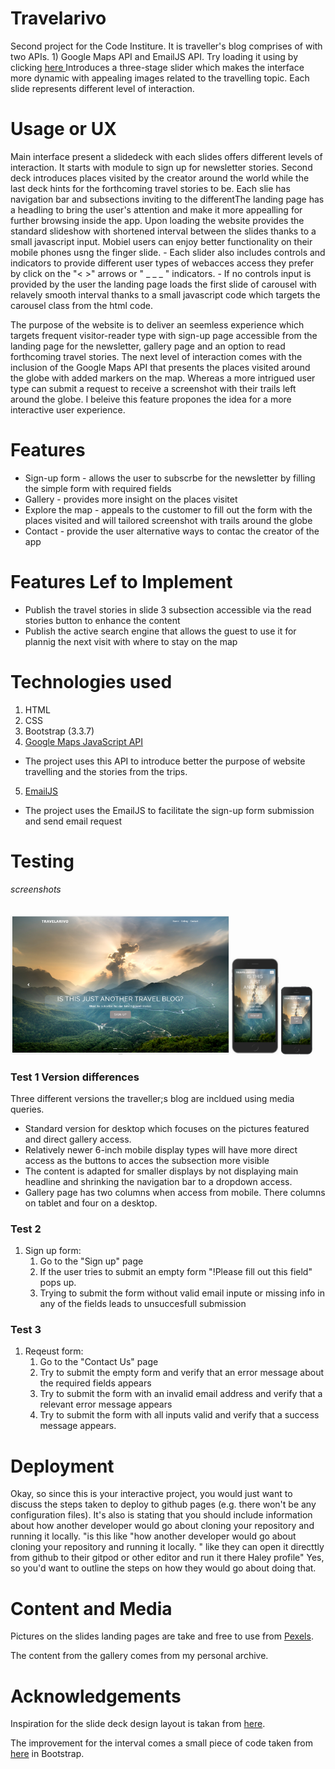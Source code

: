 # Travelarivo
Second project for the Code Institure. 
It is traveller's blog comprises of with two APIs. 1) Google Maps API and EmailJS API. Try loading it using by clicking [here ](githublink)
Introduces a three-stage slider which makes the interface more dynamic with appealing images related to the travelling topic. Each slide represents different level of interaction.  

# Usage or UX

Main interface present a slidedeck with each slides offers different levels of interaction. It starts with module to sign up for newsletter stories. Second deck introduces places visited by the creator around the world while the last deck hints for the forthcoming travel stories to be. Each slie has navigation bar and subsections inviting to the differentThe landing page has a headling to bring the user's attention and make it more appealling for further browsing inside the app. 
Upon loading the website provides the standard slideshow with shortened interval between the slides thanks to a small javascript input. Mobiel users can enjoy better functionality on their mobile phones usng the finger slide. 
       - Each slider also includes controls and indicators to provide different user types of webacces access they prefer by click on the "< >" arrows or " _ _ _ " indicators.
       - If no controls input is provided by the user the landing page loads the first slide of carousel with relavely smooth interval thanks to a small javascript code which targets the carousel class from the html code.

The purpose of the website is to deliver an seemless experience which targets frequent visitor-reader type with sign-up page accessible from the landing page for the newsletter, gallery page and an option to read forthcoming travel stories. 
The next level of interaction comes with the inclusion of the Google Maps API that presents the places visited around the globe with added markers on the map. Whereas a more intrigued user type can submit a request to receive a screenshot with their trails left around the globe. I beleive this feature propones the idea for a more interactive user experience. 


# Features 

- Sign-up form - allows the user to subscrbe for the newsletter by filling the simple form with required fields
- Gallery - provides more insight on the places visitet
- Explore the map - appeals to the customer to fill out the form with the places visited and will tailored screenshot with trails around the globe
- Contact - provide the user alternative ways to contac the creator of the app

# Features Lef to Implement

- Publish the travel stories in slide 3 subsection accessible via the read stories button to enhance the content
- Publish the active search engine that allows the guest to use it for plannig the next visit with where to stay on the map

# Technologies used
1. HTML
2. CSS
3. Bootstrap (3.3.7)
4. [Google Maps JavaScript API](https://developers.google.com/maps/documentation/javascript/tutorial)
  - The project uses this API to introduce better the purpose of website travelling and the stories from the trips.
5. [EmailJS](https://dashboard.emailjs.com/account/create)
  - The project uses the EmailJS to facilitate the sign-up form submission and send email request 

# Testing

###### screenshots

<img src="images/desktop.PNG" width=350> <img src="images/md.PNG" width=75> <img src="images/sd.PNG" width=50>

### Test 1 Version differences 

Three different versions the traveller;s blog are incldued using media queries. 
- Standard version for desktop which focuses on the pictures featured and direct gallery access. 
- Relatively newer 6-inch mobile display types will have more direct access as the buttons to acces the subsection more visible
- The content is adapted for smaller displays by not displaying main headline and shrinking the navigation bar to a dropdown access.
- Gallery page has two columns when access from mobile. There columns on tablet and four on a desktop.


### Test 2

1. Sign up form:
    1. Go to the "Sign up" page
    2. If the user tries to submit an empty form "!Please fill out this field" pops up.
    3. Trying to submit the form without valid email inpute or missing info in any of the fields leads to unsuccesfull submission


### Test 3 

1. Reqeust form:
    1. Go to the "Contact Us" page
    2. Try to submit the empty form and verify that an error message about the required fields appears
    3. Try to submit the form with an invalid email address and verify that a relevant error message appears
    4. Try to submit the form with all inputs valid and verify that a success message appears.



# Deployment


Okay, so since this is your interactive project, you would just want to discuss the steps taken to deploy to github pages (e.g. there won't be any configuration files). 
It's also is stating that you should include information about how another developer would go about cloning your repository and running it locally. 
"is this like "how another developer would go about cloning your repository and running it locally. " like they can open it directtly from github to their gitpod or other editor and run it there
Haley profile"
Yes, so you'd want to outline the steps on how they would go about doing that. 

# Content and Media

Pictures on the slides landing pages are take and free to use from [Pexels](https://www.pexels.com/).

The content from the gallery comes from my personal archive.


# Acknowledgements

Inspiration for the slide deck design layout is takan from [here](https://www.youtube.com/watch?v=sbf3uv0reTc). 

The improvement for the interval comes a small piece of code taken from [here](https://getbootstrap.com/docs/4.0/components/carousel/) in Bootstrap.


